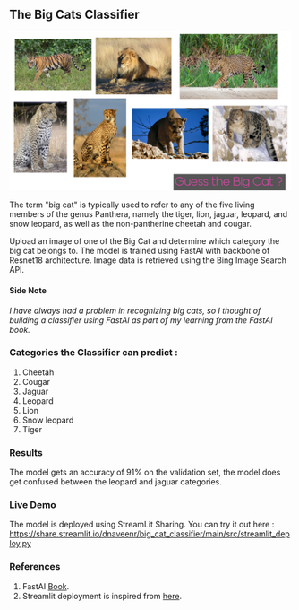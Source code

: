 ## The Big Cats Classifier

![Big Cats](./images/big_cats_classifier.jpg)

The term "big cat" is typically used to refer to any of the five living members of the genus Panthera, namely the tiger, lion, jaguar, leopard, and snow leopard, as well as the non-pantherine cheetah and cougar.

Upload an image of one of the Big Cat and determine which category the big cat belongs to. The model is trained using FastAI with backbone of Resnet18 architecture.
Image data is retrieved using the Bing Image Search API.

#### Side Note
*I have always had a problem in recognizing big cats, so I thought of building a classifier using FastAI as part of my learning from the FastAI book.*

### Categories the Classifier can predict :
1. Cheetah
1. Cougar
1. Jaguar
1. Leopard
1. Lion
1. Snow leopard
1. Tiger

### Results

The model gets an accuracy of 91% on the validation set, the model does get confused between the leopard and jaguar categories.

### Live Demo

The model is deployed using StreamLit Sharing.  You can try it out here :
https://share.streamlit.io/dnaveenr/big_cat_classifier/main/src/streamlit_deploy.py

### References 

1. FastAI [Book](https://course.fast.ai/).
2. Streamlit deployment is inspired from [here](https://github.com/jacKlinc/covid_mask_classifier).